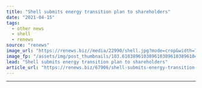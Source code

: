 ```yaml
---
title: "Shell submits energy transition plan to shareholders"
date: "2021-04-15"
tags: 
  - other news
  - shell
  - renews
source: "renews"
image_url: "https://renews.biz//media/22990/shell.jpg?mode=crop&width=770&heightratio=0.6103896103896103896103896104&slimmage=true"
image_fp: "/assets/img/post_thumbnails/103.6103896103896103896103896104&slimmage=true"
lead: "Shell submits energy transition plan to shareholders"
article_url: "https://renews.biz/67906/shell-submits-energy-transition-plan-to-shareholders/"
---
```


---
